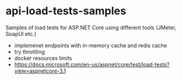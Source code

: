 # api-load-tests-samples

Samples of load tests for ASP.NET Core using different tools (JMeter, SoapUI etc.)

- implemenet endpoints with in-memory cache and redis cache
- try throttling
- docker resources limits
- https://docs.microsoft.com/en-us/aspnet/core/test/load-tests?view=aspnetcore-3.1
